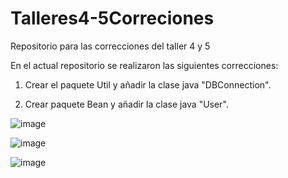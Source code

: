 # Talleres4-5Correciones
Repositorio para las correcciones del taller 4 y 5

En el actual repositorio se realizaron las siguientes correcciones: 


1. Crear el paquete Util y añadir la clase java "DBConnection".

2. Crear paquete Bean y añadir la clase java "User".


![image](https://github.com/JuanElKantar/Talleres4-5Correciones/assets/128154436/e26084c9-19b4-4bbe-aee6-e78d3c049fae)


![image](https://github.com/JuanElKantar/Talleres4-5Correciones/assets/128154436/9a3a0e67-0a26-42a5-9ae2-0970c916396a)


![image](https://github.com/JuanElKantar/Talleres4-5Correciones/assets/128154436/793be98f-2580-4d2d-b84d-076bbf46a125)




